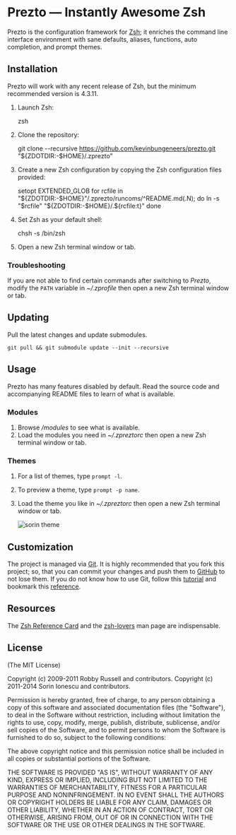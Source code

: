 Prezto — Instantly Awesome Zsh
==============================

Prezto is the configuration framework for [Zsh][1]; it enriches the command line
interface environment with sane defaults, aliases, functions, auto completion,
and prompt themes.

Installation
------------

Prezto will work with any recent release of Zsh, but the minimum recommended
version is 4.3.11.

  1. Launch Zsh:

        zsh

  2. Clone the repository:

        git clone --recursive https://github.com/kevinbungeneers/prezto.git "${ZDOTDIR:-$HOME}/.zprezto"

  3. Create a new Zsh configuration by copying the Zsh configuration files
     provided:

        setopt EXTENDED_GLOB
        for rcfile in "${ZDOTDIR:-$HOME}"/.zprezto/runcoms/^README.md(.N); do
          ln -s "$rcfile" "${ZDOTDIR:-$HOME}/.${rcfile:t}"
        done

  4. Set Zsh as your default shell:

        chsh -s /bin/zsh

  5. Open a new Zsh terminal window or tab.

### Troubleshooting

If you are not able to find certain commands after switching to *Prezto*,
modify the `PATH` variable in *~/.zprofile* then open a new Zsh terminal
window or tab.

Updating
--------

Pull the latest changes and update submodules.

    git pull && git submodule update --init --recursive

Usage
-----

Prezto has many features disabled by default. Read the source code and
accompanying README files to learn of what is available.

### Modules

  1. Browse */modules* to see what is available.
  2. Load the modules you need in *~/.zpreztorc* then open a new Zsh terminal
     window or tab.

### Themes

  1. For a list of themes, type `prompt -l`.
  2. To preview a theme, type `prompt -p name`.
  3. Load the theme you like in *~/.zpreztorc* then open a new Zsh terminal
     window or tab.

     ![sorin theme][2]

Customization
-------------

The project is managed via [Git][3]. It is highly recommended that you fork this
project; so, that you can commit your changes and push them to [GitHub][4] to
not lose them. If you do not know how to use Git, follow this [tutorial][5] and
bookmark this [reference][6].

Resources
---------

The [Zsh Reference Card][7] and the [zsh-lovers][8] man page are indispensable.

License
-------

(The MIT License)

Copyright (c) 2009-2011 Robby Russell and contributors.
Copyright (c) 2011-2014 Sorin Ionescu and contributors.

Permission is hereby granted, free of charge, to any person obtaining a copy of
this software and associated documentation files (the "Software"), to deal in
the Software without restriction, including without limitation the rights to
use, copy, modify, merge, publish, distribute, sublicense, and/or sell copies
of the Software, and to permit persons to whom the Software is furnished to do
so, subject to the following conditions:

The above copyright notice and this permission notice shall be included in all
copies or substantial portions of the Software.

THE SOFTWARE IS PROVIDED "AS IS", WITHOUT WARRANTY OF ANY KIND, EXPRESS OR
IMPLIED, INCLUDING BUT NOT LIMITED TO THE WARRANTIES OF MERCHANTABILITY,
FITNESS FOR A PARTICULAR PURPOSE AND NONINFRINGEMENT. IN NO EVENT SHALL THE
AUTHORS OR COPYRIGHT HOLDERS BE LIABLE FOR ANY CLAIM, DAMAGES OR OTHER
LIABILITY, WHETHER IN AN ACTION OF CONTRACT, TORT OR OTHERWISE, ARISING FROM,
OUT OF OR IN CONNECTION WITH THE SOFTWARE OR THE USE OR OTHER DEALINGS IN THE
SOFTWARE.

[1]: http://www.zsh.org
[2]: http://i.imgur.com/nBEEZ.png "sorin theme"
[3]: http://git-scm.com
[4]: https://github.com
[5]: http://gitimmersion.com
[6]: http://gitref.org
[7]: http://www.bash2zsh.com/zsh_refcard/refcard.pdf
[8]: http://grml.org/zsh/zsh-lovers.html

